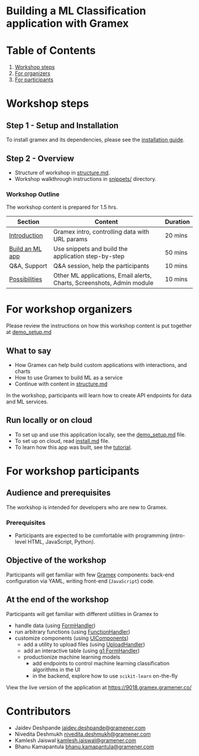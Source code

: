 Building a ML Classification application with Gramex
====================================

# Table of Contents
1. [Workshop steps](#workshop-steps)
2. [For organizers](#for-workshop-organizers)
3. [For participants](#for-workshop-participants)

# Workshop steps

## Step 1 - Setup and Installation

To install gramex and its dependencies, please see the [installation guide](install.md).

## Step 2 - Overview

- Structure of workshop in [structure.md](structure.md).
- Workshop walkthrough instructions in [snippets/](snippets/) directory.

### Workshop Outline

The workshop content is prepared for 1.5 hrs.

| Section | Content | Duration |
| ------- | ------- | -------- |
| [Introduction](structure.md#introduction) | Gramex intro, controlling data with URL params | 20 mins|
| [Build an ML app](structure.md#snippets) | Use snippets and build the application step-by-step | 50 mins |
| Q&A, Support | Q&A session, help the participants | 10 mins |
| [Possibilities](structure.md#possibilities) | Other ML applications, Email alerts, Charts, Screenshots, Admin module | 10 mins |

# For workshop organizers

Please review the instructions on how this workshop content is put together at [demo_setup.md](https://github.com/bkamapantula/gramex-ml-workshop/blob/master/demo_setup.md)

## What to say

- How Gramex can help build custom applications with interactions, and charts
- How to use Gramex to build ML as a service
- Continue with content in [structure.md](https://github.com/bkamapantula/gramex-ml-workshop/blob/master/structure.md)

In the workshop, participants will learn how to create API endpoints for data and ML services.

## Run locally or on cloud

* To set up and use this application locally, see the [demo_setup.md](demo_setup.md) file.
* To set up on cloud, read [install.md](https://github.com/gramexrecipes/gramex-ml-workshop/blob/master/install.md#cloud-installation) file.
* To learn how this app was built, see the [tutorial](tutorial.md).

# For workshop participants

## Audience and prerequisites

The workshop is intended for developers who are new to Gramex.

### Prerequisites

- Participants are expected to be comfortable with programming (intro-level HTML, JavaScript, Python).

## Objective of the workshop

Participants will get familiar with few [Gramex](https://learn.gramener.com/guide/) components: back-end configuration via YAML, writing front-end (`JavaScript`) code.

## At the end of the workshop

Participants will get familiar with different utilities in Gramex to

- handle data (using [FormHandler](https://learn.gramener.com/guide/formhandler/))
- run arbitrary functions (using [FunctionHandler](https://learn.gramener.com/guide/functionhandler/))
- customize components (using [UIComponents](https://learn.gramener.com/guide/uicomponents/))
  - add a utility to upload files (using [UploadHandler](https://learn.gramener.com/guide/uploadhandler/))
  - add an interactive table (using [g1 FormHandler](https://learn.gramener.com/guide/g1/formhandler))
  - productionize machine learning models
    - add endpoints to control machine learning classification algorithms in the UI
    - in the backend, explore how to use `scikit-learn` on-the-fly

View the live version of the application at https://9018.gramex.gramener.co/

# Contributors

- Jaidev Deshpande <jaidev.deshpande@gramener.com>
- Nivedita Deshmukh <nivedita.deshmukh@gramener.com>
- Kamlesh Jaiswal <kamlesh.jaiswal@gramener.com>
- Bhanu Kamapantula <bhanu.kamapantula@gramener.com>
